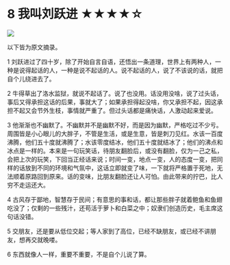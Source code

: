 # 8 我叫刘跃进 ★★★★☆

![](8%20%E6%88%91%E5%8F%AB%E5%88%98%E8%B7%83%E8%BF%9B%20%E2%98%85%E2%98%85%E2%98%85%E2%98%85%E2%98%86/1673A60C-4E3B-40AA-938A-13A591C2F223.png)

以下皆为原文摘录。

1 刘跃进过了四十岁，除了开始自言自语，还悟出一条道理，世界上有两种人，一种是说得起话的人，一种是说不起话的人。说不起话的人，说了不该说的话，就把自个儿绕进去了。

2 牛得草出了洛水监狱，就说不起话了。说了也没用。话没用没啥，说了过头话，事后又得承担这话的后果，事就大了；如果承担得起没啥，你又承担不起，因这承担不起又会节外生枝，事情就严重了。但过头话都是痛快话，人激动起来爱说。

3 他渐渐也不幽默了。不幽默并不是幽默不好，而是因为幽默，严格吃过不少亏。周围皆是小心眼儿的大胖子，不管是生活，或是生意，皆是刺刀见红。水该一百度沸腾，他们五十度就沸腾了；水该零度结冰，他们五十度就结冰了；他们的沸点和冰点是一样的。本来是一句玩笑话，待朋友翻脸后，或没有翻脸，仅为一己之私，会把上次的玩笑，下回当正经话来说；时间一变，地点一变，人的态度一变，把同样的话放到不同的环境和气氛中，这话立即就变了味，一下就将严格置于死地，无法顺着原路回到原来。话的变味，比朋友翻脸还让人可怕。由此带来的拧巴，比人穷不走运还大。

4 古风存于鄙地，智慧存于民间；有意思的事和话，都让那些胖子就着鲍鱼和鱼翅吃没了；仅剩的一些残汁，还苟活于萝卜和白菜之中；奴隶们创造历史，毛主席这句话没错。

5 交朋友，还是要从低位交起；等人家到了高位，已经不缺朋友，或已经不讲朋友，想再交就晚喽。

6 东西就像人一样，重要不重要，不是自个儿说了算。